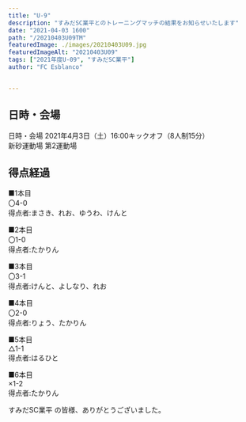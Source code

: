 ```yaml
---
title: "U-9"
description: "すみだSC業平とのトレーニングマッチの結果をお知らせいたします"
date: "2021-04-03 1600"
path: "/20210403U09TM"
featuredImage: ./images/20210403U09.jpg
featuredImageAlt: "20210403U09"
tags: ["2021年度U-09", "すみだSC業平"]
author: "FC Esblanco"


---
```



## 日時・会場

日時・会場
2021年4月3日（土）16:00キックオフ（8人制15分）  
新砂運動場 第2運動場

## 得点経過

■1本目  
〇4-0  
得点者:まさき、れお、ゆうわ、けんと

■2本目  
〇1-0  
得点者:たかりん

■3本目  
〇3-1  
得点者:けんと、よしなり、れお

■4本目  
〇2-0  
得点者:りょう、たかりん

■5本目  
△1-1  
得点者:はるひと

■6本目  
×1-2  
得点者:たかりん


すみだSC業平 の皆様、ありがとうございました。
